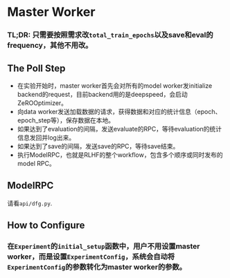# Master Worker

### TL;DR: 只需要按照需求改`total_train_epochs`以及save和eval的frequency，其他不用改。

## The Poll Step

+ 在实验开始时，master worker首先会对所有的model worker发initialize backend的request，目前backend用的是deepspeed，会启动ZeROOptimizer。
+ 向data worker发送加载数据的请求，获得数据和对应的统计信息（epoch、epoch_step等），保存数据在本地。
+ 如果达到了evaluation的间隔，发送evaluate的RPC，等待evaluation的统计信息发回并log出来。
+ 如果达到了save的间隔，发送save的RPC，等待save结束。
+ 执行ModelRPC，也就是RLHF的整个workflow，包含多个顺序或同时发布的model RPC。

## ModelRPC

请看`api/dfg.py`.

## How to Configure

### **在`Experiment`的`initial_setup`函数中，用户不用设置master worker，而是设置`ExperimentConfig`，系统会自动将`ExperimentConfig`的参数转化为master worker的参数。**
